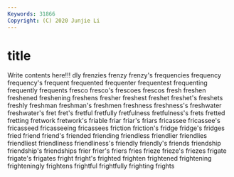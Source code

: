 ```yaml
---
Keywords: 31866
Copyright: (C) 2020 Junjie Li
---
```


# title

Write contents here!!!
dly 
frenzies 
frenzy 
frenzy's 
frequencies 
frequency 
frequency's 
frequent 
frequented
frequenter 
frequentest 
frequenting 
frequently 
frequents 
fresco 
fresco's 
frescoes 
frescos 
fresh
freshen 
freshened 
freshening 
freshens 
fresher 
freshest 
freshet 
freshet's 
freshets 
freshly
freshman 
freshman's 
freshmen 
freshness 
freshness's 
freshwater 
freshwater's 
fret 
fret's 
fretful
fretfully 
fretfulness 
fretfulness's 
frets 
fretted 
fretting 
fretwork 
fretwork's 
friable 
friar
friar's 
friars 
fricassee 
fricassee's 
fricasseed 
fricasseeing 
fricassees 
friction 
friction's 
fridge
fridge's 
fridges 
fried 
friend 
friend's 
friended 
friending 
friendless 
friendlier 
friendlies
friendliest 
friendliness 
friendliness's 
friendly 
friendly's 
friends 
friendship 
friendship's 
friendships 
frier
frier's 
friers 
fries 
frieze 
frieze's 
friezes 
frigate 
frigate's 
frigates 
fright
fright's 
frighted 
frighten 
frightened 
frightening 
frighteningly 
frightens 
frightful 
frightfully 
frighting
frights 

